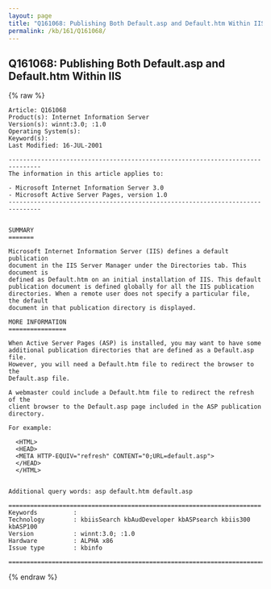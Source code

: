 ```yaml
---
layout: page
title: "Q161068: Publishing Both Default.asp and Default.htm Within IIS"
permalink: /kb/161/Q161068/
---
```


## Q161068: Publishing Both Default.asp and Default.htm Within IIS

{% raw %}

	Article: Q161068
	Product(s): Internet Information Server
	Version(s): winnt:3.0; :1.0
	Operating System(s): 
	Keyword(s): 
	Last Modified: 16-JUL-2001
	
	-------------------------------------------------------------------------------
	The information in this article applies to:
	
	- Microsoft Internet Information Server 3.0 
	- Microsoft Active Server Pages, version 1.0 
	-------------------------------------------------------------------------------
	
	
	SUMMARY
	=======
	
	Microsoft Internet Information Server (IIS) defines a default publication
	document in the IIS Server Manager under the Directories tab. This document is
	defined as Default.htm on an initial installation of IIS. This default
	publication document is defined globally for all the IIS publication
	directories. When a remote user does not specify a particular file, the default
	document in that publication directory is displayed.
	
	MORE INFORMATION
	================
	
	When Active Server Pages (ASP) is installed, you may want to have some
	additional publication directories that are defined as a Default.asp file.
	However, you will need a Default.htm file to redirect the browser to the
	Default.asp file.
	
	A webmaster could include a Default.htm file to redirect the refresh of the
	client browser to the Default.asp page included in the ASP publication
	directory.
	
	For example:
	
	  <HTML>
	  <HEAD>
	  <META HTTP-EQUIV="refresh" CONTENT="0;URL=default.asp">
	  </HEAD>
	  </HTML>
	
	
	Additional query words: asp default.htm default.asp
	
	======================================================================
	Keywords          :  
	Technology        : kbiisSearch kbAudDeveloper kbASPsearch kbiis300 kbASP100
	Version           : winnt:3.0; :1.0
	Hardware          : ALPHA x86
	Issue type        : kbinfo
	
	=============================================================================
	

{% endraw %}
